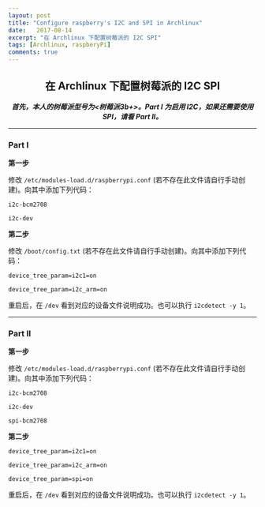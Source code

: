 ```yaml
---
layout: post
title: "Configure raspberry's I2C and SPI in Archlinux"
date:   2017-08-14
excerpt: "在 Archlinux 下配置树莓派的 I2C SPI"
tags: [Archlinux, raspberyPi]
comments: true
---
```


<center><h2>在 Archlinux 下配置树莓派的 I2C SPI</h2></center>

<!--more-->

<center><strong><i>首先，本人的树莓派型号为<树莓派3b+>。Part I 为启用 I2C，如果还需要使用 SPI，请看 Part II。</i></strong></center>

---

### Part I

**第一步**

修改 `/etc/modules-load.d/raspberrypi.conf` (若不存在此文件请自行手动创建)。向其中添加下列代码：

```
i2c-bcm2708

i2c-dev
```

**第二步**

修改  `/boot/config.txt`  (若不存在此文件请自行手动创建)。向其中添加下列代码：

```
device_tree_param=i2c1=on

device_tree_param=i2c_arm=on
```

重启后，在 `/dev` 看到对应的设备文件说明成功。也可以执行 `i2cdetect -y 1`。

---

### Part II

**第一步**

修改 `/etc/modules-load.d/raspberrypi.conf` (若不存在此文件请自行手动创建)。向其中添加下列代码：

```
i2c-bcm2708

i2c-dev

spi-bcm2708
```

**第二步**

```
device_tree_param=i2c1=on

device_tree_param=i2c_arm=on

device_tree_param=spi=on
```

重启后，在 `/dev` 看到对应的设备文件说明成功。也可以执行 `i2cdetect -y 1`。